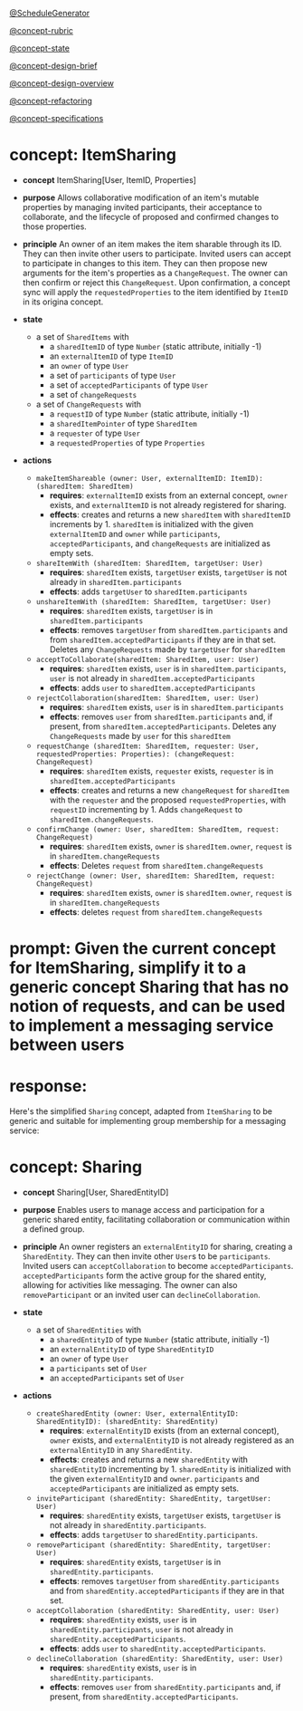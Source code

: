 [@ScheduleGenerator](../ScheduleGenerator/ScheduleGenerator.md)

[@concept-rubric](../../background/detailed/concept-rubric.md)

[@concept-state](../../background/detailed/concept-state.md)

[@concept-design-brief](../../background/concept-design-brief.md)

[@concept-design-overview](../../background/concept-design-overview.md)

[@concept-refactoring](../../background/concept-refactoring.md)

[@concept-specifications](../../background/concept-specifications.md)

# concept: ItemSharing

* **concept** ItemSharing\[User, ItemID, Properties]
* **purpose** Allows collaborative modification of an item's mutable properties by managing invited participants, their acceptance to collaborate, and the lifecycle of proposed and confirmed changes to those properties.
* **principle** An owner of an item makes the item sharable through its ID. They can then invite other users to participate. Invited users can accept to participate in changes to this item. They can then propose new arguments for the item's properties as a `ChangeRequest`. The owner can then confirm or reject this `ChangeRequest`. Upon confirmation, a concept sync will apply the `requestedProperties` to the item identified by `ItemID` in its origina concept.

* **state**
  * a set of `SharedItems` with
    * a `sharedItemID` of type `Number` (static attribute, initially -1)
    * an `externalItemID` of type `ItemID`
    * an `owner` of type `User`
    * a set of `participants` of type `User`
    * a set of `acceptedParticipants` of type `User`
    * a set of `changeRequests`
  * a set of `ChangeRequests` with
    * a `requestID` of type `Number` (static attribute, initially -1)
    * a `sharedItemPointer` of type `SharedItem`
    * a `requester` of type `User`
    * a `requestedProperties` of type `Properties`

* **actions**
  * `makeItemShareable (owner: User, externalItemID: ItemID): (sharedItem: SharedItem)`
    * **requires**: `externalItemID` exists from an external concept, `owner` exists, and `externalItemID` is not already registered for sharing.
    * **effects**: creates and returns a new `sharedItem` with `sharedItemID` increments by 1.  `sharedItem` is initialized with the given `externalItemID` and `owner` while `participants`, `acceptedParticipants`, and `changeRequests` are initialized as empty sets.
  * `shareItemWith (sharedItem: SharedItem, targetUser: User)`
    * **requires**: `sharedItem` exists, `targetUser` exists, `targetUser` is not already in `sharedItem.participants`
    * **effects**: adds `targetUser` to `sharedItem.participants`
  * `unshareItemWith (sharedItem: SharedItem, targetUser: User)`
    * **requires**: `sharedItem` exists, `targetUser` is in `sharedItem.participants`
    * **effects**: removes `targetUser` from `sharedItem.participants` and from `sharedItem.acceptedParticipants` if they are in that set. Deletes any `ChangeRequests` made by `targetUser` for `sharedItem`
  * `acceptToCollaborate(sharedItem: SharedItem, user: User)`
    * **requires**: `sharedItem` exists, `user` is in `sharedItem.participants`, `user` is not already in `sharedItem.acceptedParticipants`
    * **effects**: adds `user` to `sharedItem.acceptedParticipants`
  * `rejectCollaboration(sharedItem: SharedItem, user: User)`
    * **requires**: `sharedItem` exists, `user` is in `sharedItem.participants`
    * **effects**: removes `user` from `sharedItem.participants` and, if present, from `sharedItem.acceptedParticipants`. Deletes any `ChangeRequests` made by `user` for this `sharedItem`
  * `requestChange (sharedItem: SharedItem, requester: User, requestedProperties: Properties): (changeRequest: ChangeRequest)`
    * **requires**: `sharedItem` exists, `requester` exists, `requester` is in `sharedItem.acceptedParticipants`
    * **effects**: creates and returns a new `changeRequest` for `sharedItem` with the `requester` and the proposed `requestedProperties`, with `requestID` incrementing by 1. Adds `changeRequest` to `sharedItem.changeRequests`.
  * `confirmChange (owner: User, sharedItem: SharedItem, request: ChangeRequest)`
    * **requires**: `sharedItem` exists, `owner` is `sharedItem.owner`, `request` is in `sharedItem.changeRequests`
    * **effects**: Deletes `request` from `sharedItem.changeRequests`
  * `rejectChange (owner: User, sharedItem: SharedItem, request: ChangeRequest)`
    * **requires**: `sharedItem` exists, `owner` is `sharedItem.owner`, `request` is in `sharedItem.changeRequests`
    * **effects**: deletes `request` from `sharedItem.changeRequests`
      
# prompt: Given the current concept for ItemSharing, simplify it to a generic concept Sharing that has no notion of requests, and can be used to implement a messaging service between users
# response:

Here's the simplified `Sharing` concept, adapted from `ItemSharing` to be generic and suitable for implementing group membership for a messaging service:

# concept: Sharing

*   **concept** Sharing\[User, SharedEntityID]

*   **purpose** Enables users to manage access and participation for a generic shared entity, facilitating collaboration or communication within a defined group.

*   **principle** An owner registers an `externalEntityID` for sharing, creating a `SharedEntity`. They can then invite other `User`s to be `participants`. Invited users can `acceptCollaboration` to become `acceptedParticipants`. `acceptedParticipants` form the active group for the shared entity, allowing for activities like messaging. The owner can also `removeParticipant` or an invited user can `declineCollaboration`.

*   **state**
    *   a set of `SharedEntities` with
        *   a `sharedEntityID` of type `Number` (static attribute, initially -1)
        *   an `externalEntityID` of type `SharedEntityID`
        *   an `owner` of type `User`
        *   a `participants` set of `User`
        *   an `acceptedParticipants` set of `User`

*   **actions**
    *   `createSharedEntity (owner: User, externalEntityID: SharedEntityID): (sharedEntity: SharedEntity)`
        *   **requires**: `externalEntityID` exists (from an external concept), `owner` exists, and `externalEntityID` is not already registered as an `externalEntityID` in any `SharedEntity`.
        *   **effects**: creates and returns a new `sharedEntity` with `sharedEntityID` incrementing by 1. `sharedEntity` is initialized with the given `externalEntityID` and `owner`. `participants` and `acceptedParticipants` are initialized as empty sets.
    *   `inviteParticipant (sharedEntity: SharedEntity, targetUser: User)`
        *   **requires**: `sharedEntity` exists, `targetUser` exists, `targetUser` is not already in `sharedEntity.participants`.
        *   **effects**: adds `targetUser` to `sharedEntity.participants`.
    *   `removeParticipant (sharedEntity: SharedEntity, targetUser: User)`
        *   **requires**: `sharedEntity` exists, `targetUser` is in `sharedEntity.participants`.
        *   **effects**: removes `targetUser` from `sharedEntity.participants` and from `sharedEntity.acceptedParticipants` if they are in that set.
    *   `acceptCollaboration (sharedEntity: SharedEntity, user: User)`
        *   **requires**: `sharedEntity` exists, `user` is in `sharedEntity.participants`, `user` is not already in `sharedEntity.acceptedParticipants`.
        *   **effects**: adds `user` to `sharedEntity.acceptedParticipants`.
    *   `declineCollaboration (sharedEntity: SharedEntity, user: User)`
        *   **requires**: `sharedEntity` exists, `user` is in `sharedEntity.participants`.
        *   **effects**: removes `user` from `sharedEntity.participants` and, if present, from `sharedEntity.acceptedParticipants`.